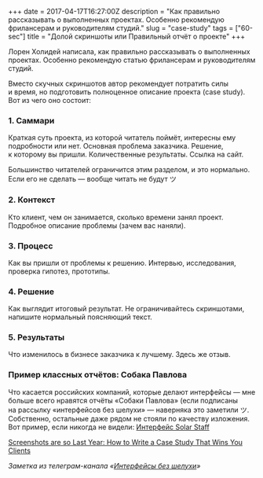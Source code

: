 +++
date = 2017-04-17T16:27:00Z
description = "Как правильно рассказывать о выполненных проектах. Особенно рекомендую фрилансерам и руководителям студий."
slug = "case-study"
tags = ["60-sec"]
title = "Долой скриншоты или Правильный отчёт о проекте"
+++

Лорен Холидей написала, как правильно рассказывать о выполненных проектах. Особенно рекомендую статью фрилансерам и руководителям студий.

Вместо скучных скриншотов автор рекомендует потратить силы и время, но подготовить полноценное описание проекта (case study). Вот из чего оно состоит:

### 1. Саммари

Краткая суть проекта, из которой читатель поймёт, интересны ему подробности или нет. Основная проблема заказчика. Решение, к которому вы пришли. Количественные результаты. Ссылка на сайт.

Большинство читателей ограничится этим разделом, и это нормально. Если его не сделать — вообще читать не будут ツ

### 2. Контекст

Кто клиент, чем он занимается, сколько времени занял проект. Подробное описание проблемы (зачем вас наняли).

### 3. Процесс

Как вы пришли от проблемы к решению. Интервью, исследования, проверка гипотез, прототипы.

### 4. Решение

Как выглядит итоговый результат. Не ограничивайтесь скриншотами, напишите нормальный поясняющий текст.

### 5. Результаты

Что изменилось в бизнесе заказчика к лучшему. Здесь же отзыв.

### Пример классных отчётов: Собака Павлова

Что касается российских компаний, которые делают интерфейсы — мне больше всего нравятся отчёты «Собаки Павлова» (если подписаны на рассылку «интерфейсов без шелухи» — наверняка это заметили ツ. Собственно, остальные даже рядом не стояли по качеству изложения. Вот пример, если никогда не видели: [Интерфейс Solar Staff](http://pavlova.cc/cases/solar/)

<p class="big">
<a href="https://blog.prototypr.io/68997f295ef9">Screenshots are so Last Year: How to Write a Case Study That Wins You Clients</a>
</p>

<div class="row">
<div class="col-xs-12 col-sm-10 col-md-8"><p><em>Заметка из телеграм-канала <span class="nowrap"><i class="fa fa-star-o color-sin"></i> «<a href="https://t.me/dangry">Интерфейсы без шелухи</a>»</span></em></p></div>
</div>

